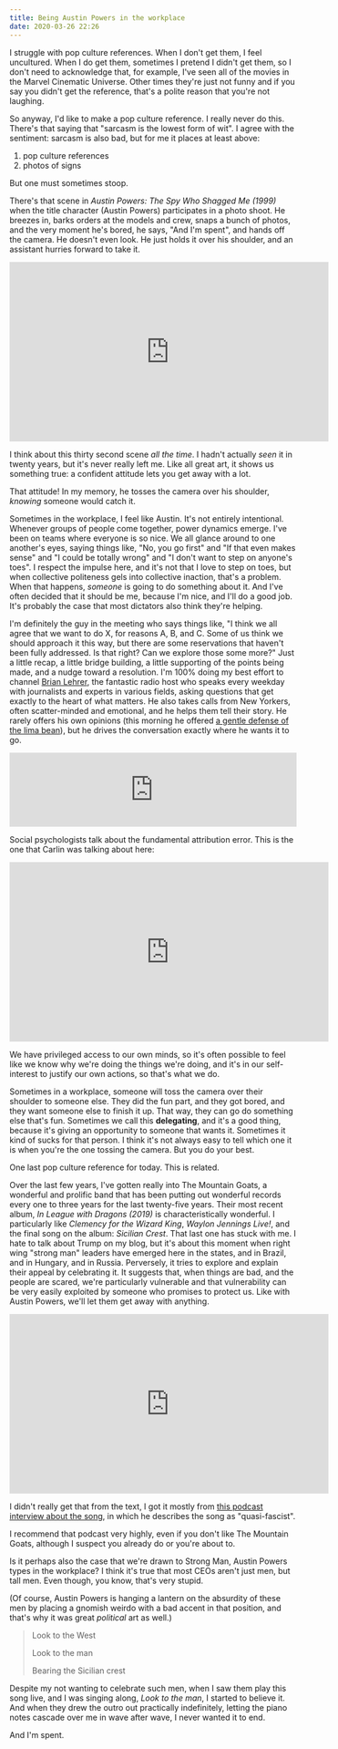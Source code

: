 ```yaml
---
title: Being Austin Powers in the workplace
date: 2020-03-26 22:26
---
```


I struggle with pop culture references.
When I don't get them, I feel uncultured.
When I do get them, sometimes I pretend I didn't get them, so I don't need to acknowledge that, for example, I've seen all of the movies in the Marvel Cinematic Universe.
Other times they're just not funny and if you say you didn't get the reference, that's a polite reason that you're not laughing.

So anyway, I'd like to make a pop culture reference.
I really never do this.
There's that saying that "sarcasm is the lowest form of wit".
I agree with the sentiment: sarcasm is also bad, but for me it places at least above:

1. pop culture references
2. photos of signs

But one must sometimes stoop.

There's that scene in _Austin Powers: The Spy Who Shagged Me (1999)_ when the title character (Austin Powers) participates in a photo shoot.
He breezes in, barks orders at the models and crew, snaps a bunch of photos, and the very moment he's bored, he says, "And I'm spent", and hands off the camera.
He doesn't even look.
He just holds it over his shoulder, and an assistant hurries forward to take it.

<iframe width="560" height="315" src="https://www.youtube-nocookie.com/embed/rPnefcuinFA" frameborder="0" allow="accelerometer; autoplay; encrypted-media; gyroscope; picture-in-picture" allowfullscreen></iframe>

I think about this thirty second scene _all the time_.
I hadn't actually _seen_ it in twenty years, but it's never really left me.
Like all great art, it shows us something true: a confident attitude lets you get away with a lot.

That attitude!
In my memory, he tosses the camera over his shoulder, _knowing_ someone would catch it.

Sometimes in the workplace, I feel like Austin.
It's not entirely intentional.
Whenever groups of people come together, power dynamics emerge.
I've been on teams where everyone is so nice.
We all glance around to one another's eyes, saying things like, "No, you go first" and "If that even makes sense" and "I could be totally wrong" and "I don't want to step on anyone's toes".
I respect the impulse here, and it's not that I love to step on toes, but when collective politeness gels into collective inaction, that's a problem.
When that happens, _someone_ is going to do something about it.
And I've often decided that it should be me, because I'm nice, and I'll do a good job.
It's probably the case that most dictators also think they're helping.

I'm definitely the guy in the meeting who says things like, "I think we all agree that we want to do X, for reasons A, B, and C. Some of us think we should approach it this way, but there are some reservations that haven't been fully addressed. Is that right? Can we explore those some more?"
Just a little recap, a little bridge building, a little supporting of the points being made, and a nudge toward a resolution.
I'm 100% doing my best effort to channel [Brian Lehrer][lehrer], the fantastic radio host who speaks every weekday with journalists and experts in various fields, asking questions that get exactly to the heart of what matters.
He also takes calls from New Yorkers, often scatter-minded and emotional, and he helps them tell their story.
He rarely offers his own opinions (this morning he offered [a gentle defense of the lima bean][lima]), but he drives the conversation exactly where he wants it to go.

[lehrer]: https://www.nytimes.com/2020/03/19/nyregion/keep-calm-and-listen-to-brian-lehrer.html
[lima]: https://www.wnyc.org/story/alison-romans-guide-cooking-pandemic/

<iframe frameborder="0" scrolling="no" height="130" width="100%" src="https://www.wnyc.org/widgets/ondemand_player/wnyc/#file=/audio/json/1006139/&share=1"></iframe>

Social psychologists talk about the fundamental attribution error.
This is the one that Carlin was talking about here:

<iframe width="560" height="315" src="https://www.youtube.com/embed/XWPCE2tTLZQ" frameborder="0" allow="accelerometer; autoplay; encrypted-media; gyroscope; picture-in-picture" allowfullscreen></iframe>

We have privileged access to our own minds, so it's often possible to feel like we know why we're doing the things we're doing, and it's in our self-interest to justify our own actions, so that's what we do.

Sometimes in a workplace, someone will toss the camera over their shoulder to someone else.
They did the fun part, and they got bored, and they want someone else to finish it up.
That way, they can go do something else that's fun.
Sometimes we call this **delegating**, and it's a good thing, because it's giving an opportunity to someone that wants it.
Sometimes it kind of sucks for that person.
I think it's not always easy to tell which one it is when you're the one tossing the camera.
But you do your best.

One last pop culture reference for today.
This is related.

Over the last few years, I've gotten really into The Mountain Goats, a wonderful and prolific band that has been putting out wonderful records every one to three years for the last twenty-five years.
Their most recent album, _In League with Dragons (2019)_ is characteristically wonderful.
I particularly like _Clemency for the Wizard King_, _Waylon Jennings Live!_, and the final song on the album: _Sicilian Crest_.
That last one has stuck with me.
I hate to talk about Trump on my blog, but it's about this moment when right wing "strong man" leaders have emerged here in the states, and in Brazil, and in Hungary, and in Russia.
Perversely, it tries to explore and explain their appeal by celebrating it.
It suggests that, when things are bad, and the people are scared, we're particularly vulnerable and that vulnerability can be very easily exploited by someone who promises to protect us.
Like with Austin Powers, we'll let them get away with anything.

<iframe width="560" height="315" src="https://www.youtube-nocookie.com/embed/yHDsTbMcm_k" frameborder="0" allow="accelerometer; autoplay; encrypted-media; gyroscope; picture-in-picture" allowfullscreen></iframe>

I didn't really get that from the text, I got it mostly from [this podcast interview about the song][crestpod], in which he describes the song as "quasi-fascist".

[crestpod]: https://overcast.fm/+LvPkJ2xBo

I recommend that podcast very highly, even if you don't like The Mountain Goats, although I suspect you already do or you're about to.

Is it perhaps also the case that we're drawn to Strong Man, Austin Powers types in the workplace?
I think it's true that most CEOs aren't just men, but tall men.
Even though, you know, that's very stupid.

(Of course, Austin Powers is hanging a lantern on the absurdity of these men by placing a gnomish weirdo with a bad accent in that position, and that's why it was great _political_ art as well.)

> Look to the West
>
> Look to the man
>
> Bearing the Sicilian crest

Despite my not wanting to celebrate such men, when I saw them play this song live, and I was singing along, _Look to the man_, I started to believe it.
And when they drew the outro out practically indefinitely, letting the piano notes cascade over me in wave after wave, I never wanted it to end.

And I'm spent.

